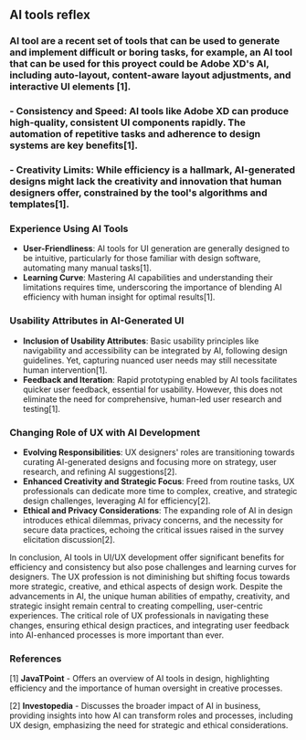 ## AI tools reflex

### AI tool are a recent set of tools that can be used to generate and implement difficult or boring tasks, for example, an AI tool that can be used for this proyect could be Adobe XD's AI, including auto-layout, content-aware layout adjustments, and interactive UI elements [1]. 

### - **Consistency and Speed**: AI tools like Adobe XD can produce high-quality, consistent UI components rapidly. The automation of repetitive tasks and adherence to design systems are key benefits[1].

### - **Creativity Limits**: While efficiency is a hallmark, AI-generated designs might lack the creativity and innovation that human designers offer, constrained by the tool's algorithms and templates[1].

### Experience Using AI Tools

- **User-Friendliness**: AI tools for UI generation are generally designed to be intuitive, particularly for those familiar with design software, automating many manual tasks[1].
- **Learning Curve**: Mastering AI capabilities and understanding their limitations requires time, underscoring the importance of blending AI efficiency with human insight for optimal results[1].

### Usability Attributes in AI-Generated UI

- **Inclusion of Usability Attributes**: Basic usability principles like navigability and accessibility can be integrated by AI, following design guidelines. Yet, capturing nuanced user needs may still necessitate human intervention[1].
- **Feedback and Iteration**: Rapid prototyping enabled by AI tools facilitates quicker user feedback, essential for usability. However, this does not eliminate the need for comprehensive, human-led user research and testing[1].

### Changing Role of UX with AI Development

- **Evolving Responsibilities**: UX designers' roles are transitioning towards curating AI-generated designs and focusing more on strategy, user research, and refining AI suggestions[2].
- **Enhanced Creativity and Strategic Focus**: Freed from routine tasks, UX professionals can dedicate more time to complex, creative, and strategic design challenges, leveraging AI for efficiency[2].
- **Ethical and Privacy Considerations**: The expanding role of AI in design introduces ethical dilemmas, privacy concerns, and the necessity for secure data practices, echoing the critical issues raised in the survey elicitation discussion[2].

In conclusion, AI tools in UI/UX development offer significant benefits for efficiency and consistency but also pose challenges and learning curves for designers. The UX profession is not diminishing but shifting focus towards more strategic, creative, and ethical aspects of design work. Despite the advancements in AI, the unique human abilities of empathy, creativity, and strategic insight remain central to creating compelling, user-centric experiences. The critical role of UX professionals in navigating these changes, ensuring ethical design practices, and integrating user feedback into AI-enhanced processes is more important than ever.

### References

[1] **JavaTPoint** - Offers an overview of AI tools in design, highlighting efficiency and the importance of human oversight in creative processes.

[2] **Investopedia** - Discusses the broader impact of AI in business, providing insights into how AI can transform roles and processes, including UX design, emphasizing the need for strategic and ethical considerations.